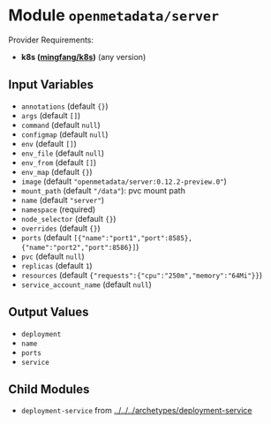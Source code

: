 
# Module `openmetadata/server`

Provider Requirements:
* **k8s ([mingfang/k8s](https://registry.terraform.io/providers/mingfang/k8s/latest))** (any version)

## Input Variables
* `annotations` (default `{}`)
* `args` (default `[]`)
* `command` (default `null`)
* `configmap` (default `null`)
* `env` (default `[]`)
* `env_file` (default `null`)
* `env_from` (default `[]`)
* `env_map` (default `{}`)
* `image` (default `"openmetadata/server:0.12.2-preview.0"`)
* `mount_path` (default `"/data"`): pvc mount path
* `name` (default `"server"`)
* `namespace` (required)
* `node_selector` (default `{}`)
* `overrides` (default `{}`)
* `ports` (default `[{"name":"port1","port":8585},{"name":"port2","port":8586}]`)
* `pvc` (default `null`)
* `replicas` (default `1`)
* `resources` (default `{"requests":{"cpu":"250m","memory":"64Mi"}}`)
* `service_account_name` (default `null`)

## Output Values
* `deployment`
* `name`
* `ports`
* `service`

## Child Modules
* `deployment-service` from [../../../archetypes/deployment-service](../../../archetypes/deployment-service)

